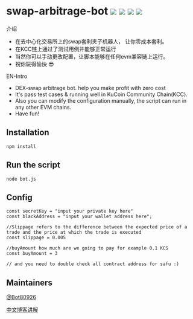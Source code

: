 # swap-arbitrage-bot ![](https://img.shields.io/badge/license-ISC-blue) ![](https://img.shields.io/badge/version-v1.0.0-blue) ![](https://img.shields.io/badge/ethers-v5.5.3-blue) ![](https://img.shields.io/badge/nodejs-passing-brightgreen)

介绍
- 在去中心化交易所上的swap套利夹子机器人， 让你零成本套利。
- 在KCC链上通过了测试用例并能够正常运行
- 当然你可以手动更改配置，让脚本能够在任何evm兼容链上运行。
- 祝你玩得愉快 😎

EN-Intro
- DEX-swap arbitrage bot. help you make profit with zero cost 
- It's pass test cases & running well in KuCoin Community Chain(KCC).
- Also you can modify the configuration manually, the script can run in any other EVM chains.
- Have fun! 


## Installation

```
npm install
```

## Run the script

```
node bot.js
```

## Config

```
const secretKey = "input your private key here"
const blackAddress = "input your wallet address here";

//Slippage refers to the difference between the expected price of a trade and the price at which the trade is executed
const slippage = 0.005

//buyAmount how much are we going to pay for example 0.1 KCS
const buyAmount = 3

// and you need to double check all contract address for safu :)
```

## Maintainers

[@Bot80926](https://github.com/Bot80926)

[中文博客讲解](https://blog.csdn.net/qq_31915745?type=blog)
